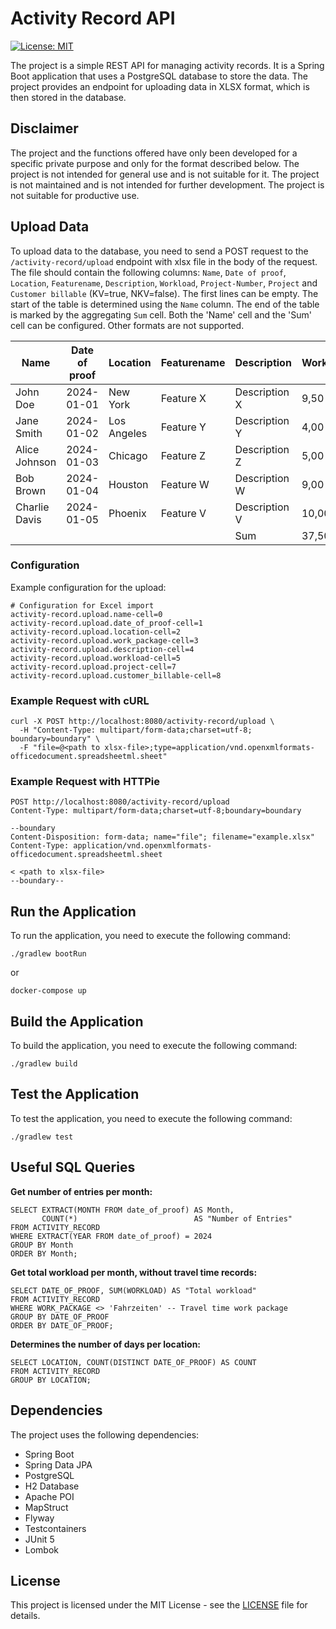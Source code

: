 # Activity Record API

[![License: MIT](https://img.shields.io/badge/License-MIT-yellow.svg)](https://opensource.org/licenses/MIT)

The project is a simple REST API for managing activity records. It is a Spring Boot application that uses a PostgreSQL
database to store the data. The project provides an endpoint for uploading data in XLSX format, which is then stored in
the database.

## Disclaimer

The project and the functions offered have only been developed for a specific private purpose and only for the format
described below. The project is not intended for general use and is not suitable for it. The project is not maintained
and is not intended for further development. The project is not suitable for productive use.

## Upload Data

To upload data to the database, you need to send a POST request to the `/activity-record/upload` endpoint with xlsx file
in the body of
the request. The file should contain the following columns: `Name`, `Date of proof`, `Location`, `Featurename`,
`Description`, `Workload`, `Project-Number`, `Project` and  `Customer billable` (KV=true, NKV=false). The first lines
can be empty. The start of the table is determined using the `Name` column. The end of the table is marked by the
aggregating `Sum` cell. Both the 'Name' cell and the 'Sum' cell can be configured. Other formats are not supported.

| Name          | Date of proof | Location    | Featurename | Description   | Workload | Project-Number | Project   | Customer billable |
|---------------|---------------|-------------|-------------|---------------|----------|----------------|-----------|-------------------|
| John Doe      | 2024-01-01    | New York    | Feature X   | Description X | 9,50 h   | 12345          | Project X | KV                |
| Jane Smith    | 2024-01-02    | Los Angeles | Feature Y   | Description Y | 4,00 h   | 67890          | Project Y | NKV               |
| Alice Johnson | 2024-01-03    | Chicago     | Feature Z   | Description Z | 5,00 h   | 54321          | Project Z | KV                |
| Bob Brown     | 2024-01-04    | Houston     | Feature W   | Description W | 9,00 h   | 98765          | Project W | NKV               |
| Charlie Davis | 2024-01-05    | Phoenix     | Feature V   | Description V | 10,00 h  | 11223          | Project V | KV                |
|               |               |             |             | Sum           | 37,50 h  |                |           |                   |

### Configuration

Example configuration for the upload:

```properties
# Configuration for Excel import
activity-record.upload.name-cell=0
activity-record.upload.date_of_proof-cell=1
activity-record.upload.location-cell=2
activity-record.upload.work_package-cell=3
activity-record.upload.description-cell=4
activity-record.upload.workload-cell=5
activity-record.upload.project-cell=7
activity-record.upload.customer_billable-cell=8
```

### Example Request with cURL

```shell
curl -X POST http://localhost:8080/activity-record/upload \
  -H "Content-Type: multipart/form-data;charset=utf-8; boundary=boundary" \
  -F "file=@<path to xlsx-file>;type=application/vnd.openxmlformats-officedocument.spreadsheetml.sheet"
```

### Example Request with HTTPie

```http request
POST http://localhost:8080/activity-record/upload
Content-Type: multipart/form-data;charset=utf-8;boundary=boundary

--boundary
Content-Disposition: form-data; name="file"; filename="example.xlsx"
Content-Type: application/vnd.openxmlformats-officedocument.spreadsheetml.sheet

< <path to xlsx-file>
--boundary--
```

## Run the Application

To run the application, you need to execute the following command:

```shell
./gradlew bootRun
```

or

```shell
docker-compose up
```

## Build the Application

To build the application, you need to execute the following command:

```shell
./gradlew build
```

## Test the Application

To test the application, you need to execute the following command:

```shell
./gradlew test
```

## Useful SQL Queries

**Get number of entries per month:**

```postgresql
SELECT EXTRACT(MONTH FROM date_of_proof) AS Month,
       COUNT(*)                          AS "Number of Entries"
FROM ACTIVITY_RECORD
WHERE EXTRACT(YEAR FROM date_of_proof) = 2024
GROUP BY Month
ORDER BY Month;
```

**Get total workload per month, without travel time records:**

```postgresql
SELECT DATE_OF_PROOF, SUM(WORKLOAD) AS "Total workload"
FROM ACTIVITY_RECORD
WHERE WORK_PACKAGE <> 'Fahrzeiten' -- Travel time work package
GROUP BY DATE_OF_PROOF
ORDER BY DATE_OF_PROOF;
```

**Determines the number of days per location:**

```postgresql
SELECT LOCATION, COUNT(DISTINCT DATE_OF_PROOF) AS COUNT
FROM ACTIVITY_RECORD
GROUP BY LOCATION;
```

## Dependencies

The project uses the following dependencies:

- Spring Boot
- Spring Data JPA
- PostgreSQL
- H2 Database
- Apache POI
- MapStruct
- Flyway
- Testcontainers
- JUnit 5
- Lombok

## License

This project is licensed under the MIT License - see the [LICENSE](LICENSE) file for details.